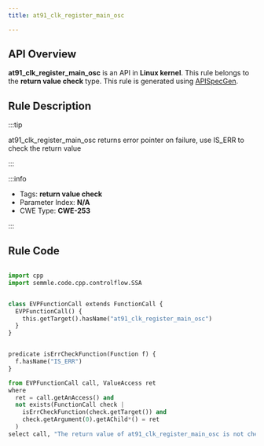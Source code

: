 ```yaml
---
title: at91_clk_register_main_osc

---
```



## API Overview
**at91_clk_register_main_osc** is an API in **Linux kernel**. This rule belongs to the **return value check** type. This rule is generated using [APISpecGen](../../tools/APISpecGen).
## Rule Description

:::tip

at91_clk_register_main_osc returns error pointer on failure, use IS_ERR to check the return value

:::

:::info

- Tags: **return value check**
- Parameter Index: **N/A**
- CWE Type: **CWE-253**

:::

## Rule Code
```python

import cpp
import semmle.code.cpp.controlflow.SSA


class EVPFunctionCall extends FunctionCall {
  EVPFunctionCall() {
    this.getTarget().hasName("at91_clk_register_main_osc")
  }
}


predicate isErrCheckFunction(Function f) {
  f.hasName("IS_ERR") 
}

from EVPFunctionCall call, ValueAccess ret
where
  ret = call.getAnAccess() and
  not exists(FunctionCall check |
    isErrCheckFunction(check.getTarget()) and
    check.getArgument(0).getAChild*() = ret
  )
select call, "The return value of at91_clk_register_main_osc is not checked with IS_ERR."
    
```